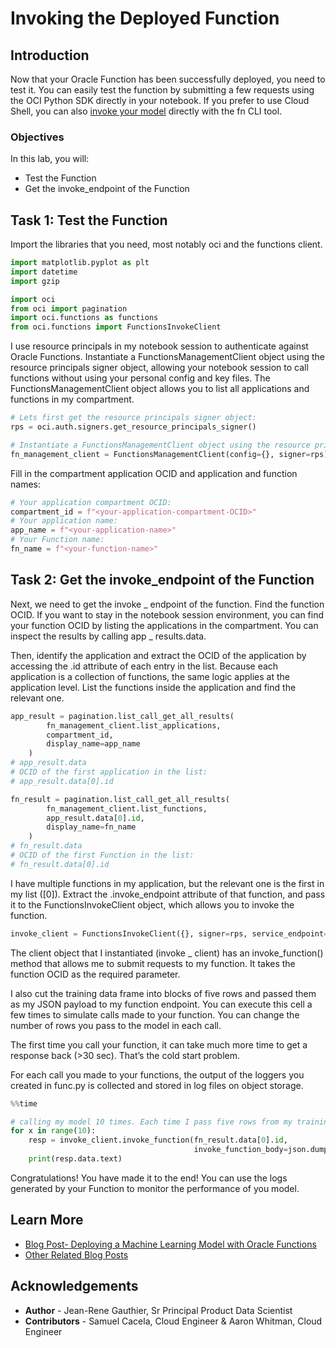 # Invoking the Deployed Function

## Introduction

Now that your Oracle Function has been successfully deployed, you need to test it. You can easily test the function by submitting a few requests using the OCI Python SDK directly in your notebook. If you prefer to use Cloud Shell, you can also [invoke your model](https://fnproject.io/tutorials/python/intro/%22%20%5Cl%20%22InvokeyourDeployedFunction) directly with the fn CLI tool. 

### Objectives

In this lab, you will:
* Test the Function
* Get the invoke_endpoint of the Function

## Task 1: Test the Function

Import the libraries that you need, most notably oci and the functions client. 

```python
import matplotlib.pyplot as plt
import datetime
import gzip 

import oci 
from oci import pagination
import oci.functions as functions
from oci.functions import FunctionsInvokeClient
```

I use resource principals in my notebook session to authenticate against Oracle Functions. Instantiate a FunctionsManagementClient object using the resource principals signer object, allowing your notebook session to call functions without using your personal config and key files. The FunctionsManagementClient object allows you to list all applications and functions in my compartment.

```python
# Lets first get the resource principals signer object: 
rps = oci.auth.signers.get_resource_principals_signer()

# Instantiate a FunctionsManagementClient object using the resource principals signer: 
fn_management_client = FunctionsManagementClient(config={}, signer=rps)
```

Fill in the compartment application OCID and application and function names: 

```python
# Your application compartment OCID: 
compartment_id = f"<your-application-compartment-OCID>"
# Your application name: 
app_name = f"<your-application-name>"
# Your Function name: 
fn_name = f"<your-function-name>"
```

## Task 2: Get the invoke_endpoint of the Function

Next, we need to get the invoke _ endpoint of the function. Find the function OCID. If you want to stay in the notebook session environment, you can find your function OCID by listing the applications in the compartment. You can inspect the results by calling app _ results.data. 

Then, identify the application and extract the OCID of the application by accessing the .id attribute of each entry in the list. Because each application is a collection of functions, the same logic applies at the application level. List the functions inside the application and find the relevant one.

```python
app_result = pagination.list_call_get_all_results(
        fn_management_client.list_applications,
        compartment_id,
        display_name=app_name
    )
# app_result.data
# OCID of the first application in the list: 
# app_result.data[0].id

fn_result = pagination.list_call_get_all_results(
        fn_management_client.list_functions,
        app_result.data[0].id,
        display_name=fn_name
    )
# fn_result.data
# OCID of the first Function in the list:
# fn_result.data[0].id
```
I have multiple functions in my application, but the relevant one is the first in my list ([0]). Extract the .invoke_endpoint attribute of that function, and pass it to the FunctionsInvokeClient object, which allows you to invoke the function.

```python
invoke_client = FunctionsInvokeClient({}, signer=rps, service_endpoint=fn_result.data[0].invoke_endpoint)
```

The client object that I instantiated (invoke _ client) has an invoke_function() method that allows me to submit requests to my function. It takes the function OCID as the required parameter. 

I also cut the training data frame into blocks of five rows and passed them as my JSON payload to my function endpoint. You can execute this cell a few times to simulate calls made to your function. You can change the number of rows you pass to the model in each call. 

The first time you call your function, it can take much more time to get a response back (>30 sec). That’s the cold start problem. 

For each call you made to your functions, the output of the loggers you created in func.py is collected and stored in log files on object storage.

```python
%%time 

# calling my model 10 times. Each time I pass five rows from my training datasets that I converted to a JSON payload (content-type: application/json) 
for x in range(10): 
    resp = invoke_client.invoke_function(fn_result.data[0].id, 
                                         invoke_function_body=json.dumps({'input':train[5*x:5*(x+1)].to_json()}))
    print(resp.data.text)
```

Congratulations! You have made it to the end! You can use the logs generated by your Function to monitor the performance of you model. 

## Learn More

* [Blog Post- Deploying a Machine Learning Model with Oracle Functions](https://blogs.oracle.com/ai-and-datascience/post/deploying-a-machine-learning-model-with-oracle-functions)
* [Other Related Blog Posts](https://blogs.oracle.com/ai-and-datascience/authors/Blog-Author/COREA7667DA212B34765B4DB91B94737F00E/jean-rene-gauthier)

## Acknowledgements
* **Author** - Jean-Rene Gauthier, Sr Principal Product Data Scientist
* **Contributors** -  Samuel Cacela, Cloud Engineer & Aaron Whitman, Cloud Engineer